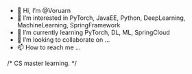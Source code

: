 - 👋 Hi, I’m @Voruarn
- 👀 I’m interested in PyTorch, JavaEE, Python, DeepLearning, MachineLearning, SpringFramework
- 🌱 I’m currently learning PyTorch, DL, ML, SpringCloud
- 💞️ I’m looking to collaborate on ...
- 📫 How to reach me ...

/*
  CS master learning.
*/

<!---
Voruarn/Voruarn is a ✨ special ✨ repository because its `README.md` (this file) appears on your GitHub profile.
You can click the Preview link to take a look at your changes.
--->
